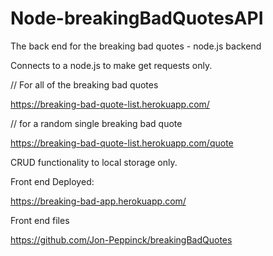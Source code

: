 # Node-breakingBadQuotesAPI
The back end for the breaking bad quotes - node.js backend

Connects to a node.js to make get requests only.

// For all of the breaking bad quotes

https://breaking-bad-quote-list.herokuapp.com/

// for a random single breaking bad quote

https://breaking-bad-quote-list.herokuapp.com/quote

CRUD functionality to local storage only.

Front end Deployed:

https://breaking-bad-app.herokuapp.com/

Front end files

https://github.com/Jon-Peppinck/breakingBadQuotes
